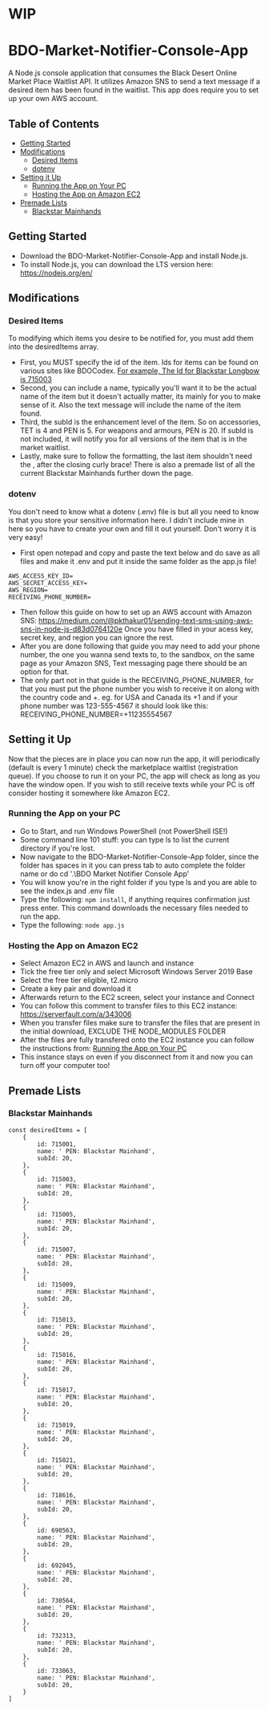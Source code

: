 # WIP
# BDO-Market-Notifier-Console-App
A Node.js console application that consumes the Black Desert Online Market Place Waitlist API. It utilizes Amazon SNS to send a text message if a desired item has been found in the waitlist. This app does require you to set up your own AWS account.




## Table of Contents
- [Getting Started](#getting-started)
- [Modifications](#modifications)
  - [Desired Items](#desired-items)
  - [dotenv](#dotenv)
- [Setting it Up](#setting-it-up)
  - [Running the App on Your PC](#running-the-app-on-your-pc)
  - [Hosting the App on Amazon EC2](#hosting-the-app-on-amazon-ec2)
- [Premade Lists](#premade-lists) 
  - [Blackstar Mainhands](#blackstar-mainhands)


## Getting Started
- Download the BDO-Market-Notifier-Console-App and install Node.js.
- To install Node.js, you can download the LTS version here: https://nodejs.org/en/

## Modifications
### Desired Items
To modifying which items you desire to be notified for, you must add them into the desiredItems array.
- First, you MUST specify the id of the item. Ids for items can be found on various sites like BDOCodex. [For example, The Id for Blackstar Longbow is 715003](https://bdocodex.com/us/item/715003/)
- Second, you can include a name, typically you'll want it to be the actual name of the item but it doesn't actually matter, its mainly for you to make sense of it. Also the text message will include the name of the item found.
- Third, the subId is the enhancement level of the item. So on accessories, TET is 4 and PEN is 5. For weapons and armours, PEN is 20. If subId is not included, it will notify you for all versions of the item that is in the market waitlist.
- Lastly, make sure to follow the formatting, the last item shouldn't need the , after the closing curly brace! There is also a premade list of all the current Blackstar Mainhands further down the page.

### dotenv
You don't need to know what a dotenv (.env) file is but all you need to know is that you store your sensitive information here. I didn't include mine in here so you have to create your own and fill it out yourself. Don't worry it is very easy!
- First open notepad and copy and paste the text below and do save as all files and make it .env and put it inside the same folder as the app.js file!
```
AWS_ACCESS_KEY_ID=
AWS_SECRET_ACCESS_KEY=
AWS_REGION=
RECEIVING_PHONE_NUMBER=
```
- Then follow this guide on how to set up an AWS account with Amazon SNS: https://medium.com/@pkthakur01/sending-text-sms-using-aws-sns-in-node-js-d83d0764120e
Once you have filled in your acess key, secret key, and region you can ignore the rest.
- After you are done following that guide you may need to add your phone number, the one you wanna send texts to, to the sandbox, on the same page as your Amazon SNS, Text messaging page there should be an option for that.
- The only part not in that guide is the RECEIVING_PHONE_NUMBER, for that you must put the phone number you wish to receive it on along with the country code and +. eg. for USA and Canada its +1 and if your phone number was 123-555-4567 it should look like this: RECEIVING_PHONE_NUMBER=+11235554567

## Setting it Up
Now that the pieces are in place you can now run the app, it will periodically (default is every 1 minute) check the marketplace waitlist (registration queue). If you choose to run it on your PC, the app will check as long as you have the window open. If you wish to still receive texts while your PC is off consider hosting it somewhere like Amazon EC2.
### Running the App on your PC
- Go to Start, and run Windows PowerShell (not PowerShell ISE!)
- Some command line 101 stuff: you can type ls to list the current directory if you're lost. 
- Now navigate to the BDO-Market-Notifier-Console-App folder, since the folder has spaces in it you can press tab to auto complete the folder name or do cd '.\BDO Market Notifier Console App\'
- You will know you're in the right folder if you type ls and you are able to see the index.js and .env file
- Type the following: ```npm install```, if anything requires confirmation just press enter. This command downloads the necessary files needed to run the app.
- Type the following: ```node app.js```

### Hosting the App on Amazon EC2
- Select Amazon EC2 in AWS and launch and instance
- Tick the free tier only and select Microsoft Windows Server 2019 Base
- Select the free tier eligible, t2.micro
- Create a key pair and download it
- Afterwards return to the EC2 screen, select your instance and Connect
- You can follow this comment to transfer files to this EC2 instance: https://serverfault.com/a/343006
- When you transfer files make sure to transfer the files that are present in the initial download, EXCLUDE THE NODE_MODULES FOLDER
- After the files are fully transfered onto the EC2 instance you can follow the instructions from: [Running the App on Your PC](#running-the-app-on-your-pc)
- This instance stays on even if you disconnect from it and now you can turn off your computer too!

## Premade Lists
### Blackstar Mainhands
```
const desiredItems = [
    {
        id: 715001,
        name: ' PEN: Blackstar Mainhand',
        subId: 20,
    },
    {
        id: 715003,
        name: ' PEN: Blackstar Mainhand',
        subId: 20,
    },
    {
        id: 715005,
        name: ' PEN: Blackstar Mainhand',
        subId: 20,
    },
    {
        id: 715007,
        name: ' PEN: Blackstar Mainhand',
        subId: 20,
    },
    {
        id: 715009,
        name: ' PEN: Blackstar Mainhand',
        subId: 20,
    },
    {
        id: 715013,
        name: ' PEN: Blackstar Mainhand',
        subId: 20,
    },
    {
        id: 715016,
        name: ' PEN: Blackstar Mainhand',
        subId: 20,
    },
    {
        id: 715017,
        name: ' PEN: Blackstar Mainhand',
        subId: 20,
    },
    {
        id: 715019,
        name: ' PEN: Blackstar Mainhand',
        subId: 20,
    },
    {
        id: 715021,
        name: ' PEN: Blackstar Mainhand',
        subId: 20,
    },
    {
        id: 718616,
        name: ' PEN: Blackstar Mainhand',
        subId: 20,
    },
    {
        id: 690563,
        name: ' PEN: Blackstar Mainhand',
        subId: 20,
    },
    {
        id: 692045,
        name: ' PEN: Blackstar Mainhand',
        subId: 20,
    },
    {
        id: 730564,
        name: ' PEN: Blackstar Mainhand',
        subId: 20,
    },
    {
        id: 732313,
        name: ' PEN: Blackstar Mainhand',
        subId: 20,
    },
    {
        id: 733063,
        name: ' PEN: Blackstar Mainhand',
        subId: 20,
    }
]
```
